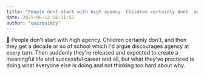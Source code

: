 ```yaml
---
title: "People dont start with high agency  Children certainly dont  and then they get a decade"
date: 2025-06-12 16:11:51
author: "qazzquimby"
---
```


💭 People don't start with high agency. Children certainly don't, and then they get a decade or so of school which I'd argue discourages agency at every  turn. Then suddenly they're released and expected to create a meaningful life and successful career and all, but what they've practiced is doing what everyone else is doing and not thinking too hard about why.